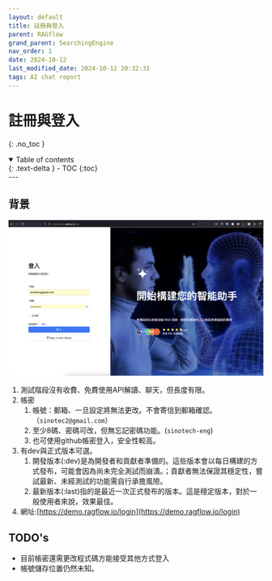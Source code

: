 ```yaml
---
layout: default
title: 註冊與登入
parent: RAGflow
grand_parent: SearchingEngine
nav_order: 1
date: 2024-10-12 
last_modified_date: 2024-10-12 20:32:31
tags: AI chat report
---
```


# 註冊與登入  
{: .no_toc }

<details open markdown="block">
  <summary>
    Table of contents
  </summary>
  {: .text-delta }
- TOC
{:toc}
</details>
---

## 背景

![](./pngs/2024-10-12-20-30-42.png)

1. 測試階段沒有收費、免費使用API解讀、聊天，但長度有限。
2. 帳密
   1. 帳號：郵箱、一旦設定將無法更改。不會寄信到郵箱確認。（`sinotec2@gmail.com`）
   2. 至少8碼、密碼可改，但無忘記密碼功能。(`sinotech-eng`)
   3. 也可使用github帳密登入，安全性較高。
3. 有dev與正式版本可選。
   1. 開發版本(:dev)是為開發者和貢獻者準備的。這些版本會以每日構建的方式發布，可能會因為尚未完全測試而崩潰。；貢獻者無法保證其穩定性，嘗試最新、未經測試的功能需自行承擔風險。
   2. 最新版本(:last)指的是最近一次正式發布的版本。這是穩定版本，對於一般使用者來說，效果最佳。
4. 網址:[https://demo.ragflow.io/login](https://demo.ragflow.io/login)

## TODO's

- 目前帳密還需更改程式碼方能接受其他方式登入
- 帳號儲存位置仍然未知。